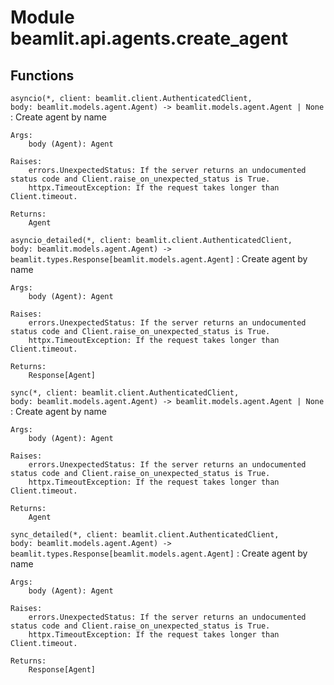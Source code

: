 Module beamlit.api.agents.create_agent
======================================

Functions
---------

`asyncio(*, client: beamlit.client.AuthenticatedClient, body: beamlit.models.agent.Agent) ‑> beamlit.models.agent.Agent | None`
:   Create agent by name
    
    Args:
        body (Agent): Agent
    
    Raises:
        errors.UnexpectedStatus: If the server returns an undocumented status code and Client.raise_on_unexpected_status is True.
        httpx.TimeoutException: If the request takes longer than Client.timeout.
    
    Returns:
        Agent

`asyncio_detailed(*, client: beamlit.client.AuthenticatedClient, body: beamlit.models.agent.Agent) ‑> beamlit.types.Response[beamlit.models.agent.Agent]`
:   Create agent by name
    
    Args:
        body (Agent): Agent
    
    Raises:
        errors.UnexpectedStatus: If the server returns an undocumented status code and Client.raise_on_unexpected_status is True.
        httpx.TimeoutException: If the request takes longer than Client.timeout.
    
    Returns:
        Response[Agent]

`sync(*, client: beamlit.client.AuthenticatedClient, body: beamlit.models.agent.Agent) ‑> beamlit.models.agent.Agent | None`
:   Create agent by name
    
    Args:
        body (Agent): Agent
    
    Raises:
        errors.UnexpectedStatus: If the server returns an undocumented status code and Client.raise_on_unexpected_status is True.
        httpx.TimeoutException: If the request takes longer than Client.timeout.
    
    Returns:
        Agent

`sync_detailed(*, client: beamlit.client.AuthenticatedClient, body: beamlit.models.agent.Agent) ‑> beamlit.types.Response[beamlit.models.agent.Agent]`
:   Create agent by name
    
    Args:
        body (Agent): Agent
    
    Raises:
        errors.UnexpectedStatus: If the server returns an undocumented status code and Client.raise_on_unexpected_status is True.
        httpx.TimeoutException: If the request takes longer than Client.timeout.
    
    Returns:
        Response[Agent]